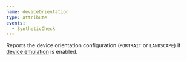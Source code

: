 ```yaml
---
name: deviceOrientation
type: attribute
events:
  - SyntheticCheck
---
```


Reports the device orientation configuration (`PORTRAIT` or `LANDSCAPE`) if [device emulation](/docs/synthetics/synthetic-monitoring/using-monitors/device-emulation/) is enabled.
